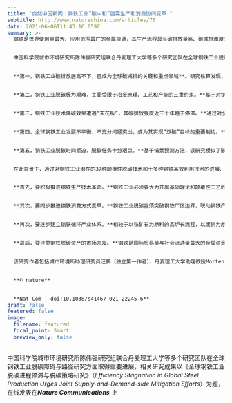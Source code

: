 ```yaml
---
title: "自然中国新闻：钢铁工业“碳中和”亟需生产和消费协同变革 "
subtitle: http://www.naturechina.com/articles/76
date: 2021-06-06T11:43:16.059Z
summary: >-
  钢铁是世界使用量最大、应用范围最广的金属资源，其生产流程具有碳排放量高、碳减排难度大、碳锁定效应明显等特征。作为全球关键基础原料部门，钢铁工业的“脱碳化”不仅对行业自身低碳发展至关重要，更关乎下游建筑、交通、能源等行业的碳减排乃至全球温控目标的实现。在当前世界各国协力推动“碳中和”的时代背景下，全球钢铁工业必须要革新发展理念，从产业历史变迁、工艺技术变革、能源结构改善、供需格局演变等多个维度，深入厘清钢铁工业的脱碳进展与障碍，充分研究钢铁工业“碳中和”的主要措施与实现路径，加快推进全球钢铁工业的碳达峰、碳中和进程。


  中国科学院城市环境研究所陈伟强研究组联合丹麦理工大学等多个研究团队在全球钢铁工业脱碳障碍与路径研究方面取得重要进展，相关研究成果以《全球钢铁工业脱碳进程停滞与脱碳策略研究》（*Efficiency Stagnation in Global Steel Production Urges Joint Supply-and-Demand-side Mitigation Efforts*）为题，在线发表在***Nature Communications*** 上。该研究基于全生命周期视角，综合运用物质流分析和生命周期评价方法，以1900-2015年为时间边界，系统研究了采矿、烧结（球团）、炼铁、炼钢、轧钢等19个钢铁生产工艺流程的技术发展历程，量化分析了全球钢铁生产、消费、报废的时空格局及其演变特征，全面评估了钢铁全生命周期各工艺流程的能耗和温室气体排放历史变化趋势，深入探索了钢铁冶炼工艺技术创新、物质代谢格局演变与温室气体排放增长之间的相互影响机制，分析得到全球钢铁工业低碳发展的主要趋势与重要挑战如下：


  **第一，钢铁工业碳排放居高不下，已成为全球碳减排的关键和重点领域**。研究核算发现，2015年，全球钢铁工业超过了世界第三大排放国，温室气体排放量达到37亿吨。在过去115年内，钢铁工业的排放总量达到1470亿吨，是钢铁产品生产总量（450亿吨）的三倍。同时，钢铁工业脱碳措施有限、进程缓慢，钢铁工业占全球温室气体排放比例不降反升，由1995年的5.2%持续上升到2015年的7.7%，严重落后于能源、交通等部门脱碳进程。伴随着钢铁需求量的上升，如果不采取任何措施，钢铁工业碳排放总量及其在全球中的占比将会持续升高，钢铁工业必将会承受来自各方的减排压力，成为全球温控减排的重点领域和前沿阵地。


  **第二，钢铁工业脱碳极为艰难，主要受限于冶金原理、工艺和产能的三重约束。**基于对钢铁冶金工艺技术和流程清单的详细分析，研究发现当前钢铁工业脱碳十分艰难，具体表现为：1）在当前钢铁冶金原理中，铁和碳已经深度耦合，几乎钢铁生产的各个工艺流程都需要含碳资源作为还原剂、能源和工艺的重要支撑；2）在钢铁生产工艺流程中，碳已经直接或间接地内嵌到原料、反应、电力、热力等多个系统及其交织网络中，钢铁流程脱碳将会面临“牵一发而动全身”的挑战；3）经研究计算，钢铁工业产能过剩严重。然而，大多钢厂过于年轻，提前淘汰过剩钢铁产能及其支撑部门（如原料厂、焦煤厂、煤炭运输企业、附属基建和服务业等）将面临巨大的社会和经济压力。


  **第三，钢铁工业技术降碳效果遭遇“天花板”，其碳排放强度近三十年趋于停滞。**通过对全球钢铁工艺历史演变的分析及其碳排放总量的计算，研究发现，早在“全球变暖”概念出现之前，钢铁工业就已经在节能减排上付出了巨大努力，使得吨钢的碳排放强度直接下降了一半以上。近百年来，在规模化生产和能源成本等内在因素驱动下，钢铁工业通过技术和产业升级，充分化解了多次经济和能源危机的冲击，实现钢铁工业的持续增长和生产成本的持续下降。随着生产工艺流程日趋成熟，钢铁工业正以非常接近理论极限的状况下持续运行，使得基于现有技术实现大规模减排的潜力十分有限。研究结果也显示，研究结果也显示，世界钢铁工业碳排放强度自1995年后就达到天花板，并在近三十年来停滞不前，出现“碳效停滞”的现象。


  **第四，全球钢铁工业发展不平衡、不充分问题突出，成为其实现“双碳”目标的重要制约。**基于对钢铁工业排放的因素分解分析，研究发现，在过去115年内，钢铁产量对碳排放具有绝对的主导作用（97%）。同时，全球钢铁工业发展不平衡、不充分的问题十分突出，不同区域流程工艺之间的碳排放强度存在显著差异（2-3倍）。在过去30年内，部分区域（如欧洲、日本、中国等）的先进企业积极采用新工艺，实现了国家产业内部的碳强度持续下降。随着世界经济活动的重心发生转移，世界钢铁生产和消费重心也逐步从钢铁生产碳强度低区域（企业）向新兴的碳强度高区域（企业）转移。这些新兴区域的钢铁生产总量上升了8倍，充分抵消了先进区域的技术减排进步，外加废钢短流程的占比持续下降，使得全球钢铁平均碳排放强度居高不下。


  **第五，钢铁工业脱碳时间紧迫，脱碳任务十分艰巨。**基于情景预测方法，该研究模拟了碳排放强度、消费格局等因素对实现全球钢铁工业碳中和目标的影响。研究发现，全球钢铁工业脱碳时间紧迫、任务十分艰巨。为了实现1.5°C温控目标，全球钢铁工业的平均碳排放强度需要每十年就下降0.85吨二氧化碳当量，并在2047年左右全面实现碳中和，其中未来15年将会是全球钢铁实现双碳目标的重要时期：当前钢铁工业“碳效停滞”现象还在持续，如果其延续到2035年左右，则钢铁工业将彻底耗尽1.5°C温控目标的碳排放配额。随着新兴经济体（如印度、东南亚、中东）的快速工业化和城市化，全球钢铁需求将会持续快速上涨，钢铁工业发展不平衡、不充分问题将会持续突出，将会带来更为严峻的脱碳挑战。


  在此背景下，通过对钢铁工业潜在的37种颠覆性脱碳技术和十多种钢铁高效利用技术的进展、成本、推广时间和产权等进行了综述和分析，结合全球钢铁生产、消费与回收的时空演变趋势的情景分析结果，研究指出寄希望于生产侧技术突破实现钢铁工业脱碳的单一路径并不可取，要实现钢铁工业“双碳”目标，必须要立足于全球尺度，同步推动钢铁生产和消费革命，实现碳强度及碳排放逐步趋零，具体措施建议如下：


  **首先，要积极推进钢铁生产技术革命。**钢铁工业必须要大力开展基础理论和颠覆性工艺的创新研究，开发和推广低碳、零碳及负碳工艺技术，推动钢铁生产革命，实现铁碳在冶金机理、工艺技术、生产流程和能源网络中全面“解耦”。研究发现，当前最具前景的突破性/颠覆性技术有氢能冶金技术、电解炼钢技术、直接还原与碳捕捉技术、生物质冶金技术、高效高炉技术（如氧气高炉）、电炉能源去碳化技术和低碳轧钢技术等7大类。然而，这些颠覆性技术（如HYBRIT，SALCOS，SIDERWIN，MOE）被欧、美企业高度垄断，无法快速、经济地推广至印度、东南亚、中东等新兴经济体。因此，亟需建立全球低碳冶金创新联盟，打造创新技术和产能交流对接平台，推动低碳技术在印度、东南亚、中东等新兴经济体快速落地，最大化颠覆性技术的脱碳成果。


  **其次，要同步推进钢铁消费方式变革。**钢铁工业脱碳亟须突破钢铁厂区边界，联动钢铁产业链多个主体，在钢铁生产革命的基础上，同步推进钢铁消费革命：1）研究结果表明，目前碳配额将很难支撑钢铁需求的持续快速增长，亟需推动钢铁需求减量化、高效化、高值化和绿色化发展，限制钢铁产能（特别是生铁产能）增长，实现钢铁需求减量化；2）集成新兴材料研发、钢材轻量化设计、增材制造等多种措施，延长钢铁产品使用寿命，提升钢铁材料的使用效率，减小不必要钢铁的使用和浪费，充分降低钢铁材料生产、使用、维护等全生命周期的总成本，有效消除钢铁脱碳化对生产成本的影响；3）立足于全生命周期视角，对接新能源、电动车、绿色建筑等新兴领域，利用大数据等信息技术实现钢铁全生命周期的互联互通，推进钢铁制造业向低碳服务业转型。


  **再次，要逐步建立钢铁循环产业体系。**相较于以铁矿石为原料的高炉长流程，以废钢为原料的电炉短流程可以降低约65%的单位碳排放量，并可以通过电力脱碳实现“零碳”排放，使得废钢成为全球钢铁工业重要的“脱碳资源”。然而，在钢铁需求迅速增长的背景下，由于废钢资源相对有限和回收不足，全球电炉短流程占比由1995年的35%持续下降到2015年的21%，而中国的短流程占比仅为10%。研究结果表明，随着钢铁社会存量不断累积和释放，全球即将迎来钢铁报废高峰。其中，中国自2030年起将超越美国成为全球最大的废钢产生国，2040年起就可以建立以废钢短流程主的钢铁生产流程体系，废钢资源将为中国和全球带来巨大的减碳红利。因此，亟需加大对废钢的智能拆解回收技术、质量检测技术、先进冶炼技术及高品质钢设计和制备技术的开发力度，加快废钢循环利用的科研、技术和政策体系的建设，优化产业布局，逐步推进钢铁流程产能置换，充分释放废钢短流程的减碳潜能。


  **最后，要注重钢铁脱碳资产的市场开发。**钢铁是国际贸易量与社会流通量最大的金属资源。为了有效规避碳泄露，碳边境调节税和碳交易市场将成为部分国家施加贸易壁垒和维护本土钢企利益的重要手段。在此背景下，脱碳技术、氢能资源、高品质铁矿、废钢资源、绿色标签等“脱碳资产”将和钢铁产品价格、质量、服务一样，成为钢铁企业参与全球市场竞争的重要要素。谁掌握了这些钢铁工业“脱碳资产”，谁就拥有了低碳市场竞争的主动权。因此，各国钢铁企业要摒弃高碳排放产品和业务，依托信息技术和市场工具，加强数字化支撑和低碳标准统计体系建设，加快低碳技术创新和市场开发，提升“脱碳资产”开发和利用能力，积极参与全球低碳合作和竞争，重塑钢铁工业形象和发展格局，推动钢铁生产和消费双重革命。


  该研究作者包括城市环境所助理研究员汪鹏（独立第一作者）、丹麦理工大学助理教授Morten Ryberg（共同通讯作者）、丹麦理工大学教授Michael Hauschild、重庆大学教授杨易、新南威尔士大学教授Sami Kara（共同通讯作者）、山东大学教授冯奎双和城市环境所研究员陈伟强（共同通讯作者）。城市环境所为论文第一完成单位。该成果在中科院前沿科学重点研究项目和国家自然科学基金项目的支持下完成，得到新南威尔士大学博士后论文基金、中科院特别研究助理项目、中国科协青年托举人才计划项目的支持。


  **© nature**


  **Nat Com | doi:10.1038/s41467-021-22245-6**
draft: false
featured: false
image:
  filename: featured
  focal_point: Smart
  preview_only: false
---
```

中国科学院城市环境研究所陈伟强研究组联合丹麦理工大学等多个研究团队在全球钢铁工业脱碳障碍与路径研究方面取得重要进展，相关研究成果以《全球钢铁工业脱碳进程停滞与脱碳策略研究》（*Efficiency Stagnation in Global Steel Production Urges Joint Supply-and-Demand-side Mitigation Efforts*）为题，在线发表在***Nature Communications*** 上